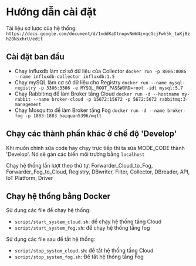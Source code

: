 # Hướng dẫn cài đặt

Tài liệu sơ lược của hệ thống: `https://docs.google.com/document/d/1xddKaOtnopvNmW4zvqcGcjFwh5k_taKj8zh20NsxhrU/edit`

## Cài đặt ban đầu

- Chạy influxdb làm cơ sở dữ liệu của Collector
	`docker run -p 8086:8086 --name influxdb-collector influxdb:1.5`
- Chạy mySQL làm cơ sở dữ liệu cho Registry
	`docker run --name mysql-registry -p 3306:3306 -e MYSQL_ROOT_PASSWORD=root -idt mysql:5.7`
- Chạy Rabbitmq để làm Broker tầng Cloud
	`docker run -d --hostname my-rabbit --name broker-cloud -p 15672:15672 -p 5672:5672 rabbitmq:3-management`
- Chạy Mosquitto để làm Broker tầng Fog
	`docker run -d --name broker-fog -p 1883:1883 haiquan5396/mqtt`

## Chạy các thành phần khác ở chế độ 'Develop'

Khi muốn chỉnh sửa code hay chạy trực tiếp thì ta sửa MODE_CODE thành 'Develop'. Nó sẽ gán các biến môi trường bằng `localhost`

Chạy hệ thống lần lượt theo thứ tự: Forwarder_Cloud_to_Fog, Forwarder_Fog_to_Cloud, Registry, DBwriter, Filter, Collector, DBreader, API, IoT Platform, Driver

## Chạy hệ thống bằng Docker

Sử dụng các file để chạy hệ thống: 

- `script/start_system_cloud.sh`: để chạy hệ thống tầng Cloud
- `script/start_system_fog.sh`: để chạy hệ thống tầng fog

Sử dụng các file sau để tắt hệ thống: 
- `script/stop_system_cloud.sh`: để tắt hệ thống tầng Cloud
- `script/stop_system_fog.sh`: Để tắt hệ thống tầng Fog

